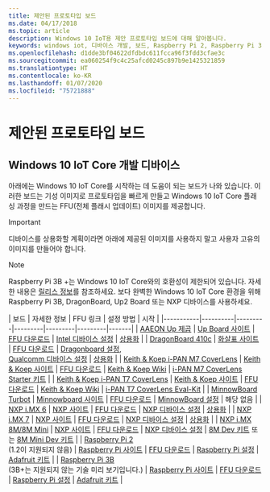 ```yaml
---
title: 제안된 프로토타입 보드
ms.date: 04/17/2018
ms.topic: article
description: Windows 10 IoT용 제안 프로토타입 보드에 대해 알아봅니다.
keywords: windows iot, 디바이스 개발, 보드, Raspberry Pi 2, Raspberry Pi 3, Minnowboard Max, Dragonboard
ms.openlocfilehash: d1dde3bf04622dfdbdc611fcca96f3fdd3cfae3c
ms.sourcegitcommit: ea060254f9c4c25afcd0245c897b9e1425321859
ms.translationtype: HT
ms.contentlocale: ko-KR
ms.lasthandoff: 01/07/2020
ms.locfileid: "75721888"
---
```

# <a name="suggested-prototype-boards"></a>제안된 프로토타입 보드

## <a name="windows-10-iot-core-development-devices"></a>Windows 10 IoT Core 개발 디바이스
아래에는 Windows 10 IoT Core를 시작하는 데 도움이 되는 보드가 나와 있습니다. 이러한 보드는 기성 이미지로 프로토타입을 빠르게 만들고 Windows 10 IoT Core 플래싱 과정을 만드는 FFU(전체 플래시 업데이트) 이미지를 제공합니다.

> [!IMPORTANT]
> 디바이스를 상용화할 계획이라면 아래에 제공된 이미지를 사용하지 말고 사용자 고유의 이미지를 만들어야 합니다.

> [!NOTE]
> Raspberry Pi 3B +는 Windows 10 IoT Core와의 호환성이 제한되어 있습니다. 자세한 내용은 [릴리스 정보](https://docs.microsoft.com/windows/iot-core/release-notes/insider/rpi3bp)를 참조하세요. 보다 완벽한 Windows 10 IoT Core 환경을 위해 Raspberry Pi 3B, DragonBoard, Up2 Board 또는 NXP 디바이스를 사용하세요. 


| 보드 | 자세한 정보 | FFU 링크 | 설정 방법 | 시작 |
|-----------|----------|---------|---------|---------|---------|-------|
| [AAEON Up 제곱](https://up-board.org/upsquared/specifications/) | [Up Board 사이트](https://up-shop.org/28-up-squared) | [FFU 다운로드](https://downloads.up-community.org/?post_type=wpdmpro&p=204&preview=true) | [Intel 디바이스 설정](https://docs.microsoft.com/windows/iot-core/tutorials/intel) | [상용화](https://up-shop.org/home/270-up-squared.html) | 
| [DragonBoard 410c](https://developer.qualcomm.com/hardware/dragonboard-410c) | [화살표 사이트](https://www.arrow.com/en/products/dragonboard410c/arrow-development-tools) | [FFU 다운로드](https://www.microsoft.com/software-download/windows10IoTCore#!) | [Dragonboard 설정](https://docs.microsoft.com/windows/iot-core/tutorials/dragonboard),<br>[Qualcomm 디바이스 설정](https://docs.microsoft.com/windows/iot-core/tutorials/qualcomm) | [상용화](https://www.arrow.com/en/products/dragonboard410c/arrow-development-tools) | 
| [Keith & Koep i-PAN M7 CoverLens](https://keith-koep.com/de/produkte/produkte-hmi/i-pan-m7-coverlens-arm-touch-panel-pc-eigenschaften/) | [Keith & Koep 사이트](https://keith-koep.com/de/produkte/produkte-hmi/i-pan-m7-coverlens-arm-touch-panel-computer-technische-daten/) | [FFU 다운로드](https://support.keith-koep.com/service/doku.php/service/winiot/images) | [Keith & Koep Wiki](https://support.keith-koep.com/service/doku.php/service/hardware/panel/ipanm7) | [i-PAN M7 CoverLens Starter 키트](https://keith-koep.com/de/produkte/produkte-eval-kits/i-pan-m7-coverlens-starter-kit-technische-daten/) | 
| [Keith & Koep i-PAN T7 CoverLens](https://keith-koep.com/de/produkte/produkte-hmi/i-pan-t7-coverlens-arm-touch-panel-pc-eigenschaften/) | [Keith & Koep 사이트](https://keith-koep.com/de/produkte/produkte-hmi/i-pan-t7-coverlens-arm-touch-panel-computer-technische-daten/) | [FFU 다운로드](https://support.keith-koep.com/service/doku.php/service/winiot/images) | [Keith & Koep Wiki](https://support.keith-koep.com/service/doku.php/service/hardware/panel/ipant7) | [i-PAN T7 CoverLens Eval-Kit](https://keith-koep.com/de/produkte/produkte-eval-kits/i-pan-t7-coverlens-eval-kit-technische-daten/) | 
| [MinnowBoard Turbot](https://minnowboard.org) | [Minnowboard 사이트](https://minnowboard.org/get-a-board) | [FFU 다운로드](https://www.microsoft.com/software-download/windows10IoTCore#!) | [MinnowBoard 설정](https://docs.microsoft.com/windows/iot-core/tutorials/minnowboard) | 해당 없음 |
| [NXP i.MX 6](https://www.nxp.com/products/processors-and-microcontrollers/arm-based-processors-and-mcus/i.mx-applications-processors/i.mx-6-processors:IMX6X_SERIES) | [NXP 사이트](https://www.nxp.com/products/processors-and-microcontrollers/arm-based-processors-and-mcus/i.mx-applications-processors/i.mx-6-processors:IMX6X_SERIES) | [FFU 다운로드](https://github.com/ms-iot/imx-iotcore) | [NXP 디바이스 설정](https://docs.microsoft.com/windows/iot-core/tutorials/nxp) | [상용화](https://www.solid-run.com/nxp-family/hummingboard/imx6-win-10-iot-core/) | 
| [NXP i.MX 7](https://www.nxp.com/products/processors-and-microcontrollers/arm-based-processors-and-mcus/i.mx-applications-processors/i.mx-7-processors:IMX7-SERIES) | [NXP 사이트](https://www.nxp.com/products/processors-and-microcontrollers/arm-based-processors-and-mcus/i.mx-applications-processors/i.mx-7-processors:IMX7-SERIES) | [FFU 다운로드](https://github.com/ms-iot/imx-iotcore) | [NXP 디바이스 설정](https://docs.microsoft.com/windows/iot-core/tutorials/nxp) | [상용화](https://www.compulab.com/products/iot-gateways/iot-gate-imx7-nxp-i-mx-7-internet-of-things-gateway/) | 
| [NXP i.MX 8M/8M Mini](https://www.nxp.com/products/processors-and-microcontrollers/arm-based-processors-and-mcus/i.mx-applications-processors/i.mx-8-processors:IMX8-SERIES) | [NXP 사이트](https://www.nxp.com/products/processors-and-microcontrollers/arm-based-processors-and-mcus/i.mx-applications-processors/i.mx-8-processors:IMX8-SERIES) | [FFU 다운로드](https://github.com/ms-iot/imx-iotcore) | [NXP 디바이스 설정](https://docs.microsoft.com/windows/iot-core/tutorials/nxp) | [8M Dev 키트](https://www.nxp.com/support/developer-resources/software-development-tools/i.mx-developer-resources/evaluation-kit-for-the-i.mx-8m-applications-processor:MCIMX8M-EVK) 또는 [8M Mini Dev 키트](https://www.nxp.com/support/developer-resources/software-development-tools/i.mx-developer-resources/evaluation-kit-for-the-i.mx-8m-mini-applications-processor:8MMINILPD4-EVK) |
| [Raspberry Pi 2](https://www.raspberrypi.org/products/raspberry-pi-2-model-b/)<br> (1.2이 지원되지 않음) | [Raspberry Pi 사이트](https://www.raspberrypi.org/products/raspberry-pi-2-model-b/) | [FFU 다운로드](https://www.microsoft.com/software-download/windows10IoTCore#!) | [Raspberry Pi 설정](https://docs.microsoft.com/windows/iot-core/tutorials/rpi) | [Adafruit 키트](https://docs.microsoft.com/windows/iot-core/tutorials/adafruitkit) | 
| [Raspberry Pi 3B](https://www.raspberrypi.org/products/raspberry-pi-3-model-b/)<br> (3B+는 지원되지 않는 기술 미리 보기입니다.) | [Raspberry Pi 사이트](https://www.raspberrypi.org/products/raspberry-pi-3-model-b/) | [FFU 다운로드](https://www.microsoft.com/software-download/windows10IoTCore#!) | [Raspberry Pi 설정](https://docs.microsoft.com/windows/iot-core/tutorials/rpi) | [Adafruit 키트](https://docs.microsoft.com/windows/iot-core/tutorials/adafruitkit) |

